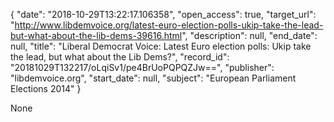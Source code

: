 {
  "date": "2018-10-29T13:22:17.106358", 
  "open_access": true, 
  "target_url": "http://www.libdemvoice.org/latest-euro-election-polls-ukip-take-the-lead-but-what-about-the-lib-dems-39616.html", 
  "description": null, 
  "end_date": null, 
  "title": "Liberal Democrat Voice: Latest Euro election polls: Ukip take the lead, but what about the Lib Dems?", 
  "record_id": "20181029T132217/oLqiSv1/pe4BrUoPQPQZJw==", 
  "publisher": "libdemvoice.org", 
  "start_date": null, 
  "subject": "European Parliament Elections 2014"
}

None